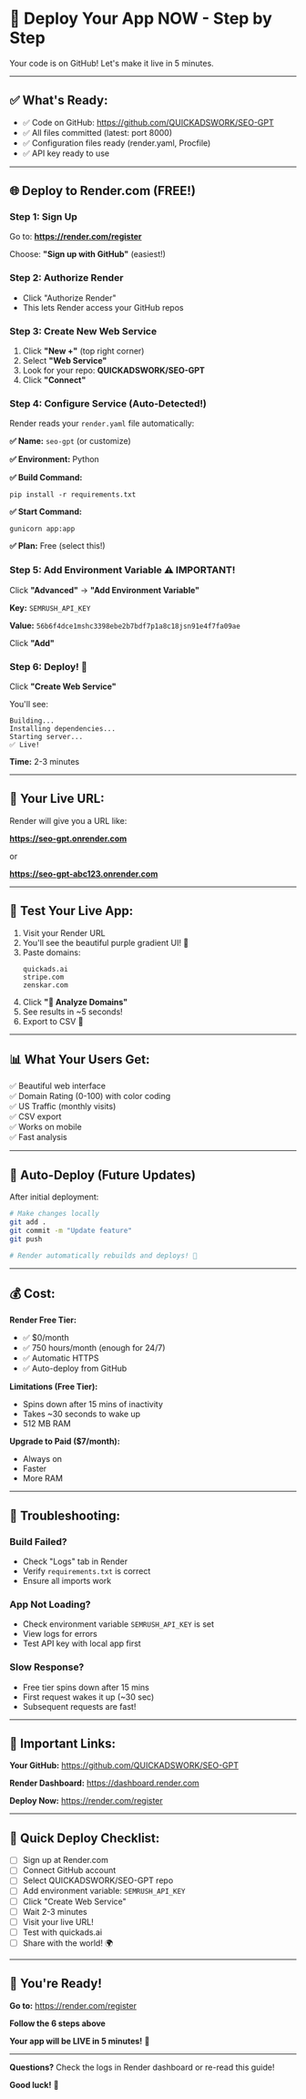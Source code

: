 # 🚀 Deploy Your App NOW - Step by Step

Your code is on GitHub! Let's make it live in 5 minutes.

---

## ✅ What's Ready:

- ✅ Code on GitHub: https://github.com/QUICKADSWORK/SEO-GPT
- ✅ All files committed (latest: port 8000)
- ✅ Configuration files ready (render.yaml, Procfile)
- ✅ API key ready to use

---

## 🌐 Deploy to Render.com (FREE!)

### Step 1: Sign Up

Go to: **https://render.com/register**

Choose: **"Sign up with GitHub"** (easiest!)

### Step 2: Authorize Render

- Click "Authorize Render"
- This lets Render access your GitHub repos

### Step 3: Create New Web Service

1. Click **"New +"** (top right corner)
2. Select **"Web Service"**
3. Look for your repo: **QUICKADSWORK/SEO-GPT**
4. Click **"Connect"**

### Step 4: Configure Service (Auto-Detected!)

Render reads your `render.yaml` file automatically:

**✅ Name:** `seo-gpt` (or customize)

**✅ Environment:** Python

**✅ Build Command:** 
```
pip install -r requirements.txt
```

**✅ Start Command:**
```
gunicorn app:app
```

**✅ Plan:** Free (select this!)

### Step 5: Add Environment Variable ⚠️ IMPORTANT!

Click **"Advanced"** → **"Add Environment Variable"**

**Key:** `SEMRUSH_API_KEY`

**Value:** `56b6f4dce1mshc3398ebe2b7bdf7p1a8c18jsn91e4f7fa09ae`

Click **"Add"**

### Step 6: Deploy! 🚀

Click **"Create Web Service"**

You'll see:
```
Building...
Installing dependencies...
Starting server...
✅ Live!
```

**Time:** 2-3 minutes

---

## 🎉 Your Live URL:

Render will give you a URL like:

**https://seo-gpt.onrender.com**

or

**https://seo-gpt-abc123.onrender.com**

---

## 🧪 Test Your Live App:

1. Visit your Render URL
2. You'll see the beautiful purple gradient UI! 🎨
3. Paste domains:
   ```
   quickads.ai
   stripe.com
   zenskar.com
   ```
4. Click **"🚀 Analyze Domains"**
5. See results in ~5 seconds!
6. Export to CSV 💾

---

## 📊 What Your Users Get:

✅ Beautiful web interface  
✅ Domain Rating (0-100) with color coding  
✅ US Traffic (monthly visits)  
✅ CSV export  
✅ Works on mobile  
✅ Fast analysis  

---

## 🔄 Auto-Deploy (Future Updates)

After initial deployment:

```bash
# Make changes locally
git add .
git commit -m "Update feature"
git push

# Render automatically rebuilds and deploys! 🎉
```

---

## 💰 Cost:

**Render Free Tier:**
- ✅ $0/month
- ✅ 750 hours/month (enough for 24/7)
- ✅ Automatic HTTPS
- ✅ Auto-deploy from GitHub

**Limitations (Free Tier):**
- Spins down after 15 mins of inactivity
- Takes ~30 seconds to wake up
- 512 MB RAM

**Upgrade to Paid ($7/month):**
- Always on
- Faster
- More RAM

---

## 🐛 Troubleshooting:

### Build Failed?
- Check "Logs" tab in Render
- Verify `requirements.txt` is correct
- Ensure all imports work

### App Not Loading?
- Check environment variable `SEMRUSH_API_KEY` is set
- View logs for errors
- Test API key with local app first

### Slow Response?
- Free tier spins down after 15 mins
- First request wakes it up (~30 sec)
- Subsequent requests are fast!

---

## 📍 Important Links:

**Your GitHub:** https://github.com/QUICKADSWORK/SEO-GPT

**Render Dashboard:** https://dashboard.render.com

**Deploy Now:** https://render.com/register

---

## 🎯 Quick Deploy Checklist:

- [ ] Sign up at Render.com
- [ ] Connect GitHub account
- [ ] Select QUICKADSWORK/SEO-GPT repo
- [ ] Add environment variable: `SEMRUSH_API_KEY`
- [ ] Click "Create Web Service"
- [ ] Wait 2-3 minutes
- [ ] Visit your live URL!
- [ ] Test with quickads.ai
- [ ] Share with the world! 🌍

---

## 🎊 You're Ready!

**Go to:** https://render.com/register

**Follow the 6 steps above**

**Your app will be LIVE in 5 minutes!** 🚀

---

**Questions?** Check the logs in Render dashboard or re-read this guide!

**Good luck!** 🎉


